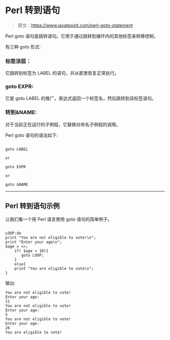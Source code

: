 # Perl 转到语句

> 原文：<https://www.javatpoint.com/perl-goto-statement>

Perl goto 语句是跳转语句。它用于通过跳转到循环内的其他标签来转移控制。

有三种 goto 形式:

### 标签涂层：

它跳转到标签为 LABEL 的语句，并从那里恢复正常执行。

### goto EXPR:

它是 goto LABEL 的推广。表达式返回一个标签名，然后跳转到该标签语句。

### 转到&NAME:

对于当前正在运行的子例程，它替换对命名子例程的调用。

Perl goto 语句的语法如下:

```

goto LABEL

or

goto EXPR

or

goto &NAME

```

* * *

## Perl 转到语句示例

让我们看一个用 Perl 语言使用 goto 语句的简单例子。

```

LOOP:do
print "You are not eligible to vote!\n";
print "Enter your age\n";
$age = <>;
    if( $age < 18){ 
       goto LOOP;
    }
    else{ 
    print "You are eligible to vote\n"; 
}

```

输出:

```
You are not eligible to vote!
Enter your age:
11
You are not eligible to vote!
Enter your age:
5
You are not eligible to vote!
Enter your age:
26
You are eligible to vote!

```